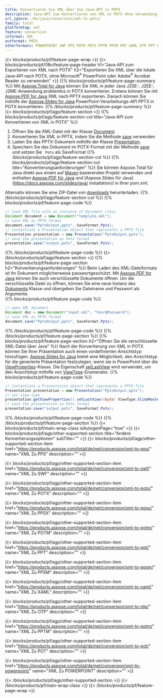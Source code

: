 ```yaml
---
title: Konvertieren Sie XML über die Java-API in POTX
description: Java-API zum Konvertieren von XML in POTX ohne Verwendung von Microsoft Word
url_ignore: /de/java/conversion/xml-to-potx/
family: total
platformtag: net
feature: conversion
informat: XML
outformat: POTX
otherformats: POWERPOINT SWF PPS POTM POTX PPTM PPSM POT XAML OTP PPT PPSX
---
```

{{< blocks/products/pf/feature-page-wrap >}}
{{< blocks/products/pf/i18n/feature-page-header h1="Java-API zum Exportieren von XML nach POTX" h2="Exportieren Sie XML über die lokale Java-API nach POTX, ohne Microsoft<sup>&reg;</sup> PowerPoint oder Adobe<sup>&reg;</sup> Acrobat Reader zu verwenden" >}}
{{% blocks/products/pf/feature-page-summary %}}
Mit [Aspose.Total for Java](https://products.aspose.com/total/java/) können Sie XML in jeder Java J2SE-, J2EE-, J2ME-Anwendung problemlos in POTX konvertieren. Erstens können Sie mit [Aspose.PDF for Java](https://products.aspose.com/pdf/java/) XML nach PPTX exportieren. Danach können Sie mithilfe der [Aspose.Slides for Java](https://products.aspose.com/slides/java/) PowerPoint-Verarbeitungs-API PPTX in POTX konvertieren.
{{% /blocks/products/pf/feature-page-summary  %}}
{{< blocks/products/pf/agp/feature-section >}}
{{% blocks/products/pf/agp/feature-section-col title="Java-API zum Konvertieren von XML in POTX" %}}
1. Öffnen Sie die XML-Datei mit der Klasse [Document](https://apireference.aspose.com/pdf/java/com.aspose.pdf/Document).
2. Konvertieren Sie XML in PPTX, indem Sie die Methode [save](https://apireference.aspose.com/pdf/java/com.aspose.pdf/Document#save-java.lang.String-int-) verwenden
3. Laden Sie das PPTX-Dokument mithilfe der Klasse [Presentation](https://apireference.aspose.com/slides/java/com.aspose.slides/Presentation).
4. Speichern Sie das Dokument im POTX-Format mit der Methode [save](https://apireference.aspose.com/slides/java/com.aspose.slides/Presentation#save-java.lang.String-int-) und setzen Sie ` Potx` als SaveFormat
{{% /blocks/products/pf/agp/feature-section-col %}}
{{% blocks/products/pf/agp/feature-section-col title="Konvertierungsanforderungen" %}}
Sie können Aspose.Total für Java direkt aus einem auf [Maven](https://repository.aspose.com/webapp/#/artifacts/browse/tree/General/repo/com/aspose/aspose-total) basierenden Projekt verwenden und enthalten [Aspose.PDF für Java](https://docs.aspose.com/pdf/java/installation/) und [Aspose.Slides für Java](https://docs.aspose.com/slides/java/ installation/) in Ihrer pom.xml.

Alternativ können Sie eine ZIP-Datei von [downloads](https://downloads.aspose.com/total/java) herunterladen.
{{% /blocks/products/pf/agp/feature-section-col %}}
{{% blocks/products/pf/feature-page-code %}}

```java
// load XML file with an instance of Document class
Document document = new Document("template.xml");
// save XML as PPTX format 
document.save("PptxOutput.pptx", SaveFormat.Pptx); 
// instantiate a Presentation object that represents a PPTX file
Presentation presentation = new Presentation("PptxOutput.pptx");
// save the presentation as Potx format
presentation.save("output.potx", SaveFormat.Potx);   
```

{{% /blocks/products/pf/feature-page-code %}}
{{< /blocks/products/pf/agp/feature-section >}}
{{% blocks/products/pf/feature-page-section  h2="Konvertierungsanforderungen" %}}
Beim Laden des XML-Dateiformats ist Ihr Dokument möglicherweise passwortgeschützt. Mit [Aspose.PDF for Java](https://products.aspose.com/pdf/java/) können Sie auch verschlüsselte Dokumente öffnen. Um die verschlüsselte Datei zu öffnen, können Sie eine neue Instanz des [Dokuments](https://apireference.aspose.com/pdf/java/com.aspose.pdf/Document#Document-java.lang.String-java.lang.String-) Klasse und übergeben Sie Dateiname und Passwort als Argumente.  
{{% blocks/products/pf/feature-page-code %}}

```java
// open XML document
Document doc = new Document("input.xml", "Your@Password");
// save XML as PPTX format 
document.save("PptxOutput.pptx", SaveFormat.Pptx); 

```

{{% /blocks/products/pf/feature-page-code  %}}
{{% /blocks/products/pf/feature-page-section %}}
{{% blocks/products/pf/feature-page-section  h2="Öffnen Sie die verschlüsselte XML-Datei über Java" %}}
Nach der Konvertierung von XML in POTX können Sie Ihrer Präsentation auch einen vordefinierten Ansichtstyp hinzufügen. [Aspose.Slides for Java](https://products.aspose.com/slides/java/) bietet eine Möglichkeit, den Ansichtstyp für die generierte Präsentation festzulegen, wenn sie in PowerPoint über die [ViewProperties](https://apireference.aspose.com/slides/java/com.aspose.slides/ViewProperties)-Klasse. Die Eigenschaft [setLastView](https://apireference.aspose.com/slides/java/com.aspose.slides/ViewProperties#setLastView-int-) wird verwendet, um den Ansichtstyp mithilfe von [ViewType](https://apireference.aspose.com/slides/java/com.aspose.slides/ViewType)-Enumerator. 
{{% blocks/products/pf/feature-page-code %}}

```java
// instantiate a Presentation object that represents a PPTX file
Presentation presentation = new Presentation("PptxOutput.pptx");
// set view type
presentation.getViewProperties().setLastView((byte) ViewType.SlideMasterView);
// save the presentation as Potx format
presentation.save("output.potx", SaveFormat.Potx);    
```

{{% /blocks/products/pf/feature-page-code  %}}
{{% /blocks/products/pf/feature-page-section %}}
{{< blocks/products/pf/main-wrap-class isAutogenPage="true" >}}
{{< blocks/products/pf/agp/other-supported-section title="Andere Konvertierungsoptionen" subTitle="" >}}
{{< blocks/products/pf/agp/other-supported-section-item href="https://products.aspose.com/total/de/net/conversion/xml-to-pps/" name="XML Zu PPS" description="" >}}

{{< blocks/products/pf/agp/other-supported-section-item href="https://products.aspose.com/total/de/net/conversion/xml-to-swf/" name="XML Zu SWF" description="" >}}

{{< blocks/products/pf/agp/other-supported-section-item href="https://products.aspose.com/total/de/net/conversion/xml-to-potx/" name="XML Zu POTX" description="" >}}

{{< blocks/products/pf/agp/other-supported-section-item href="https://products.aspose.com/total/de/net/conversion/xml-to-ppsx/" name="XML Zu PPSX" description="" >}}

{{< blocks/products/pf/agp/other-supported-section-item href="https://products.aspose.com/total/de/net/conversion/xml-to-potm/" name="XML Zu POTM" description="" >}}

{{< blocks/products/pf/agp/other-supported-section-item href="https://products.aspose.com/total/de/net/conversion/xml-to-ppt/" name="XML Zu PPT" description="" >}}

{{< blocks/products/pf/agp/other-supported-section-item href="https://products.aspose.com/total/de/net/conversion/xml-to-ppsm/" name="XML Zu PPSM" description="" >}}

{{< blocks/products/pf/agp/other-supported-section-item href="https://products.aspose.com/total/de/net/conversion/xml-to-xaml/" name="XML Zu XAML" description="" >}}

{{< blocks/products/pf/agp/other-supported-section-item href="https://products.aspose.com/total/de/net/conversion/xml-to-otp/" name="XML Zu OTP" description="" >}}

{{< blocks/products/pf/agp/other-supported-section-item href="https://products.aspose.com/total/de/net/conversion/xml-to-pptm/" name="XML Zu PPTM" description="" >}}

{{< blocks/products/pf/agp/other-supported-section-item href="https://products.aspose.com/total/de/net/conversion/xml-to-pot/" name="XML Zu POT" description="" >}}

{{< blocks/products/pf/agp/other-supported-section-item href="https://products.aspose.com/total/de/net/conversion/xml-to-powerpoint/" name="XML Zu POWERPOINT" description="" >}}


{{< /blocks/products/pf/agp/other-supported-section >}}
{{< /blocks/products/pf/main-wrap-class >}}
{{< /blocks/products/pf/feature-page-wrap >}}